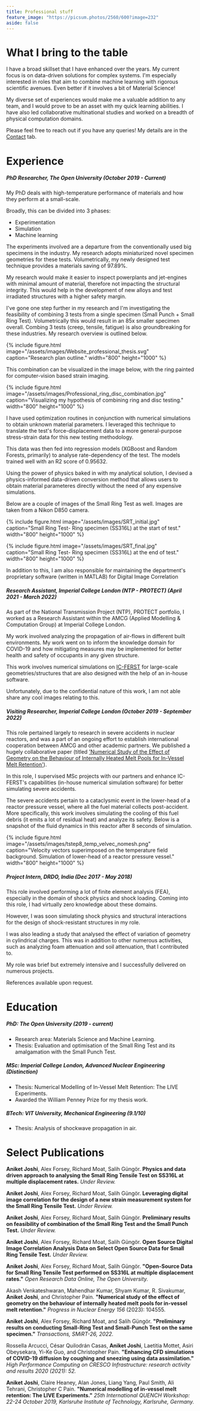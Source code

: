 ```yaml
---
title: Professional stuff
feature_image: "https://picsum.photos/2560/600?image=232"
aside: false
---
```

# What I bring to the table

I have a broad skillset that I have enhanced over the years. My current focus is on data-driven solutions for complex systems. I'm especially interested in roles that aim to combine machine learning with rigorous scientific avenues. Even better if it involves a bit of Material Science!

My diverse set of experiences would make me a valuable addition to any team, and I would prove to be an asset with my quick learning abilities. I have also led collaborative multinational studies and worked on a breadth of physical computation domains. 

Please feel free to reach out if you have any queries! My details are in the [Contact](../contact/) tab.
# Experience

##### PhD Researcher, The Open University **(October 2019 - Current)** #####
My PhD deals with high-temperature performance of materials and how they perform at a small-scale.

Broadly, this can be divided into 3 phases:

* Experimentation
* Simulation
* Machine learning

The experiments involved are a departure from the conventionally used big specimens in the industry. My research adopts miniaturized novel specimen geometries for these tests. Volumetrically, my newly designed test technique provides a materials saving of 97.89%.

My research would make it easier to inspect powerplants and jet-engines with minimal amount of material, therefore not impacting the structural integrity. This would help in the development of new alloys and test irradiated structures with a higher safety margin.

I've gone one step further in my research and I'm investigating the feasibility of combining 3 tests from a single specimen (Small Punch + Small Ring Test). Volumetrically this would result in an 85x smaller specimen overall. Combing 3 tests (creep, tensile, fatigue) is also groundbreaking for these industries. My research overview is outlined below.

{% include figure.html image="/assets/images/Website_professional_thesis.svg" caption="Research plan outline." width="800" height="1000" %}

This combination can be visualized in the image below, with the ring painted for computer-vision based strain imaging. 

{% include figure.html image="/assets/images/Professional_ring_disc_combination.jpg" caption="Visualizing my hypothesis of combining ring and disc testing." width="800" height="1000" %}

I have used optimization routines in conjunction with numerical simulations to obtain unknown material parameters. I leveraged this technique to translate the test's force-displacement data to a more general-purpose stress-strain data for this new testing methodology.

This data was then fed into regression models (XGBoost and Random Forests, primarily) to analyse rate-dependency of the test. The models trained well with an R2 score of 0.95632.

Using the power of physics baked in with my analytical solution, I devised a physics-informed data-driven conversion method that allows users to obtain material parameteres directly without the need of any expensive simulations.

Below are a couple of images of the Small Ring Test as well. Images are taken from a Nikon D850 camera. 

{% include figure.html image="/assets/images/SRT_initial.jpg" caption="Small Ring Test- Ring specimen (SS316L) at the start of test." width="800" height="1000" %}

{% include figure.html image="/assets/images/SRT_final.jpg" caption="Small Ring Test- Ring specimen (SS316L) at the end of test." width="800" height="1000" %}

In addition to this, I am also responsible for maintaining the department's proprietary software (written in MATLAB) for Digital Image Correlation

##### Research Assistant, Imperial College London (NTP - PROTECT) **(April 2021 - March 2022)** #####

As part of the National Transmission Project (NTP), PROTECT portfolio, I worked as a Research Assistant within the AMCG (Applied Modelling & Computation Group) at Imperial College London. 

My work involved analyzing the propagation of air-flows in different built environments. My work went on to inform the knowledge domain for COVID-19 and how mitigating measures may be implemented for better health and safety of occupants in any given structure. 

This work involves numerical simulations on [IC-FERST](https://multifluids.github.io/) for large-scale geometries/structures that are also designed with the help of an in-house software.

Unfortunately, due to the confidential nature of this work, I am not able share any cool images relating to this. 

##### Visiting Researcher, Imperial College London **(October 2019 - September 2022)** #####

This role pertained largely to research in severe accidents in nuclear reactors, and was a part of an ongoing effort to establish international cooperation between AMCG and other academic partners. We published a hugely collaborative paper (titled ['Numerical Study of the Effect of Geometry on the Behaviour of Internally Heated Melt Pools for In-Vessel Melt Retention'](https://doi.org/10.1016/j.pnucene.2022.104555)).

In this role, I supervised MSc projects with our partners and enhance IC-FERST's capabilities (in-house numerical simulation software) for better simulating severe accidents.

The severe accidents pertain to a cataclysmic event in the lower-head of a reactor pressure vessel, where all the fuel material collects post-accident. More specifically, this work involves simulating the cooling of this fuel debris (it emits a lot of residual heat) and analyze its safety. Below is a snapshot of the fluid dynamics in this reactor after 8 seconds of simulation. 

{% include figure.html image="/assets/images/tstep8_temp_velvec_nomesh.png" caption="Velocity vectors superimposed on the temperature field background. Simulation of lower-head of a reactor pressure vessel." width="800" height="1000" %}


##### Project Intern, DRDO, India **(Dec 2017 - May 2018)** #####

This role involved performing a lot of finite element analysis (FEA), especially in the domain of shock physics and shock loading. Coming into this role, I had virtually zero knowledge about these domains.

However, I was soon simulating shock physics and structural interactions for the design of shock-resistant structures in my role. 

I was also leading a study that analysed the effect of variation of geometry in cylindrical charges. This was in addition to other numerous activities, such as analyzing foam attenuation and soil attenuation, that I contributed to.

My role was brief but extremely intensive and I successfully delivered on numerous projects. 

References available upon request.
# Education

##### PhD: The Open University (2019 - current) #####

* Research area: Materials Science and Machine Learning.
* Thesis: Evaluation and optimisation of the Small Ring Test and its amalgamation with the Small Punch Test.

##### MSc: Imperial College London, Advanced Nuclear Engineering (Distinction) #####
* Thesis: Numerical Modelling of In-Vessel Melt Retention: The LIVE Experiments.
* Awarded the William Penney Prize for my thesis work.

##### BTech: VIT University, Mechanical Engineering (9.1/10) #####
* Thesis: Analysis of shockwave propagation in air.

# Select Publications

**Aniket Joshi**, Alex Forsey, Richard Moat, Salih Güngör. **Physics and data driven approach to analysing the Small Ring Tensile Test on SS316L at multiple displacement rates.** *Under Review.*

**Aniket Joshi**, Alex Forsey, Richard Moat, Salih Güngör. **Leveraging digital image correlation for the design of a new strain measurement system for the Small Ring Tensile Test.** *Under Review.*

**Aniket Joshi**, Alex Forsey, Richard Moat, Salih Güngör. **Preliminary results on feasibility of combination of the Small Ring Test and the Small Punch Test.** *Under Review.*

**Aniket Joshi**, Alex Forsey, Richard Moat, Salih Güngör. **Open Source Digital Image Correlation Analysis Data on Select Open Source Data for Small Ring Tensile Test.** *Under Review.*

**Aniket Joshi**, Alex Forsey, Richard Moat, Salih Güngör. **"Open-Source Data for Small Ring Tensile Test performed on SS316L at multiple displacement rates."** *Open Research Data Online, The Open University.*

Akash Venkateshwaran, Mahendhar Kumar, Shyam Kumar, R. Sivakumar, **Aniket Joshi**, and Christopher Pain. **"Numerical study of the effect of geometry on the behaviour of internally heated melt pools for in-vessel melt retention."** *Progress in Nuclear Energy 156* (2023): 104555.

**Aniket Joshi**, Alex Forsey, Richard Moat, and Salih Güngör. **"Preliminary results on conducting Small-Ring Test and Small-Punch Test on the same specimen."** *Transactions, SMiRT-26, 2022.*

Rossella Arcucci, César Quilodrán Casas, **Aniket Joshi**, Laetitia Mottet, Asiri Obeysekara, Yi-Ke Guo, and Christopher Pain. 
**"Enhancing CFD simulations of COVID-19 diffusion by coughing and sneezing using data assimilation."** *High Performance Computing on CRESCO Infrastructure: research activity and results 2020 (2021): 52.*

**Aniket Joshi**, Claire Heaney, Alan Jones, Liang Yang, Paul Smith, Ali Tehrani, Christopher C Pain. **"Numerical modelling of in-vessel melt retention: The LIVE Experiments."** *25th International QUENCH Workshop: 22-24 October 2019, Karlsruhe Institute of Technology, Karlsruhe, Germany.*
